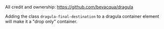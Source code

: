 All credit and ownership: https://github.com/bevacqua/dragula

Adding the class `dragula-final-destination` to a dragula container element will make it a "drop only" container.
